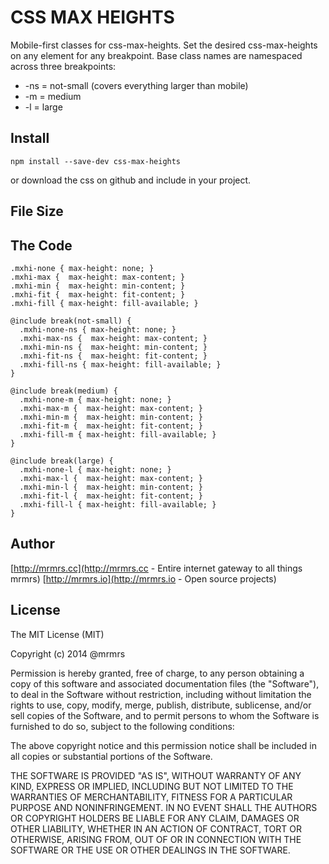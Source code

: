 # CSS MAX HEIGHTS

  Mobile-first classes for css-max-heights.
  Set the desired css-max-heights on any element for any breakpoint.
  Base class names are namespaced across three breakpoints:

*  -ns = not-small (covers everything larger than mobile)
*  -m  = medium
*  -l  = large

## Install
```
npm install --save-dev css-max-heights
```
or download the css on github and include in your project.

## File Size


## The Code
```
.mxhi-none { max-height: none; }
.mxhi-max {  max-height: max-content; }
.mxhi-min {  max-height: min-content; }
.mxhi-fit {  max-height: fit-content; }
.mxhi-fill { max-height: fill-available; }

@include break(not-small) {
  .mxhi-none-ns { max-height: none; }
  .mxhi-max-ns {  max-height: max-content; }
  .mxhi-min-ns {  max-height: min-content; }
  .mxhi-fit-ns {  max-height: fit-content; }
  .mxhi-fill-ns { max-height: fill-available; }
}

@include break(medium) {
  .mxhi-none-m { max-height: none; }
  .mxhi-max-m {  max-height: max-content; }
  .mxhi-min-m {  max-height: min-content; }
  .mxhi-fit-m {  max-height: fit-content; }
  .mxhi-fill-m { max-height: fill-available; }
}

@include break(large) {
  .mxhi-none-l { max-height: none; }
  .mxhi-max-l {  max-height: max-content; }
  .mxhi-min-l {  max-height: min-content; }
  .mxhi-fit-l {  max-height: fit-content; }
  .mxhi-fill-l { max-height: fill-available; }
}

```

## Author

[http://mrmrs.cc](http://mrmrs.cc - Entire internet gateway to all things mrmrs)
[http://mrmrs.io](http://mrmrs.io - Open source projects)

## License

The MIT License (MIT)

Copyright (c) 2014 @mrmrs

Permission is hereby granted, free of charge, to any person obtaining a copy
of this software and associated documentation files (the "Software"), to deal
in the Software without restriction, including without limitation the rights
to use, copy, modify, merge, publish, distribute, sublicense, and/or sell
copies of the Software, and to permit persons to whom the Software is
furnished to do so, subject to the following conditions:

The above copyright notice and this permission notice shall be included in
all copies or substantial portions of the Software.

THE SOFTWARE IS PROVIDED "AS IS", WITHOUT WARRANTY OF ANY KIND, EXPRESS OR
IMPLIED, INCLUDING BUT NOT LIMITED TO THE WARRANTIES OF MERCHANTABILITY,
FITNESS FOR A PARTICULAR PURPOSE AND NONINFRINGEMENT. IN NO EVENT SHALL THE
AUTHORS OR COPYRIGHT HOLDERS BE LIABLE FOR ANY CLAIM, DAMAGES OR OTHER
LIABILITY, WHETHER IN AN ACTION OF CONTRACT, TORT OR OTHERWISE, ARISING FROM,
OUT OF OR IN CONNECTION WITH THE SOFTWARE OR THE USE OR OTHER DEALINGS IN
THE SOFTWARE.

